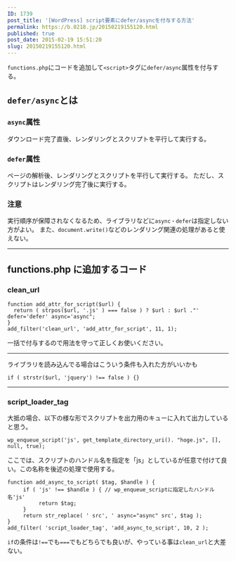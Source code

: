 ```yaml
---
ID: 1739
post_title: '[WordPress] script要素にdefer/asyncを付与する方法'
permalink: https://b.0218.jp/20150219155120.html
published: true
post_date: 2015-02-19 15:51:20
slug: 20150219155120.html
---
```

<code>functions.php</code>にコードを追加して<code>&lt;script&gt;</code>タグに<code>defer/async</code>属性を付与する。
<!--more-->

<h2><code>defer/async</code>とは</h2>

<h3><code>async</code>属性</h3>

ダウンロード完了直後、レンダリングとスクリプトを平行して実行する。

<h3><code>defer</code>属性</h3>

ページの解析後、レンダリングとスクリプトを平行して実行する。
ただし、スクリプトはレンダリング完了後に実行する。

<h3>注意</h3>

実行順序が保障されなくなるため、ライブラリなどに<code>async・defer</code>は指定しない方がよい。
また、<code>document.write()</code>などのレンダリング関連の処理があると使えない。

<hr>

<h2>functions.php に追加するコード</h2>

<h3>clean_url</h3>

<pre class="language-php"><code>function add_attr_for_script($url) {
  return ( strpos($url, '.js' ) === false ) ? $url : $url ."' defer='defer' async='async";
}
add_filter('clean_url', 'add_attr_for_script', 11, 1);</code></pre>

一括で付与するので用法を守って正しくお使いください。

<hr>

ライブラリを読み込んでる場合はこういう条件も入れた方がいいかも

<pre class="language-php"><code>if ( strstr($url, 'jquery') !== false ) {}</code></pre>

<hr>

<h3>script_loader_tag</h3>

大抵の場合、以下の様な形でスクリプトを出力用のキューに入れて出力していると思う。

<pre class="language-php"><code>wp_enqueue_script('js', get_template_directory_uri(). "hoge.js", [], null, true);</code></pre>

ここでは、スクリプトのハンドル名を指定を「js」としているが任意で付けて良い。この名称を後述の処理で使用する。

<pre class="language-php"><code>function add_async_to_script( $tag, $handle ) {
     if ( 'js' !== $handle ) { // wp_enqueue_scriptに指定したハンドル名'js'
          return $tag;
     }
     return str_replace( ' src', ' async="async" src', $tag );
}
add_filter( 'script_loader_tag', 'add_async_to_script', 10, 2 );</code></pre>

<code>if</code>の条件は<code>!==</code>でも<code>===</code>でもどちらでも良いが、やっている事は<code>clean_url</code>と大差ない。